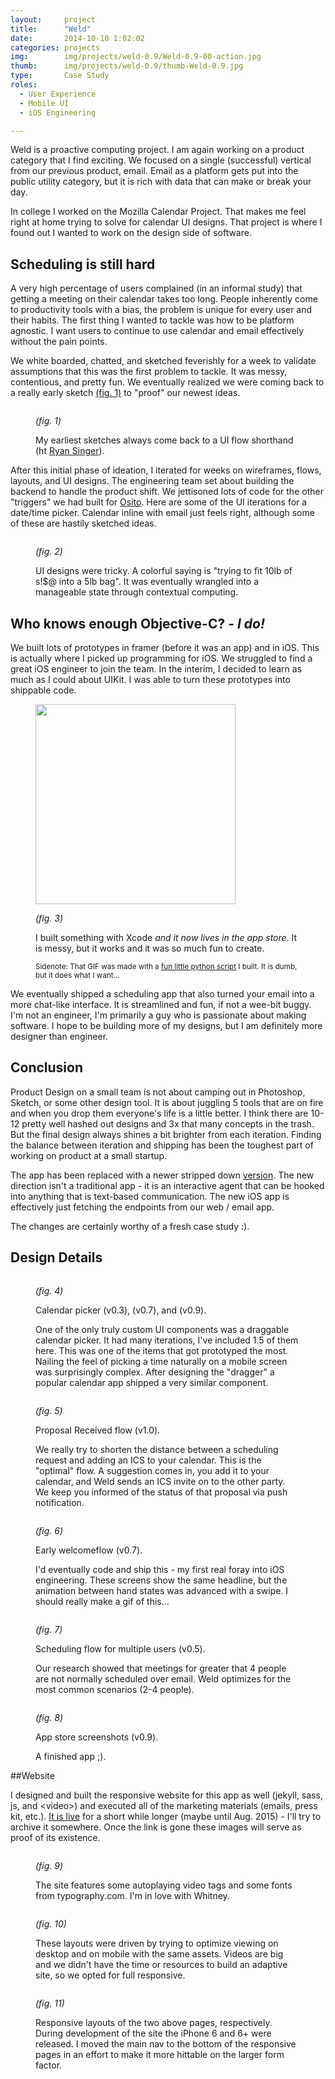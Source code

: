 ```yaml
---
layout:     project
title:      "Weld"
date:       2014-10-10 1:02:02
categories: projects
img:        img/projects/weld-0.9/Weld-0.9-00-action.jpg
thumb:      img/projects/weld-0.9/thumb-Weld-0.9.jpg
type:       Case Study
roles:
  - User Experience
  - Mobile UI
  - iOS Engineering

---
```


Weld is a proactive computing project. I am again working on a product category that I find exciting. We focused on a single (successful) vertical from our previous product, email. Email as a platform gets put into the public utility category, but it is rich with data that can make or break your day.

In college I worked on the Mozilla Calendar Project. That makes me feel right at home trying to solve for calendar UI designs. That project is where I found out I wanted to work on the design side of software.

## Scheduling is still hard

A very high percentage of users complained (in an informal study) that getting a meeting on their calendar takes too long. People inherently come to productivity tools with a bias, the problem is unique for every user and their habits. The first thing I wanted to tackle was how to be platform agnostic. I want users to continue to use calendar and email effectively without the pain points.

We white boarded, chatted, and sketched feverishly for a week to validate assumptions that this was the first problem to tackle. It was messy, contentious, and pretty fun. We eventually realized we were coming back to a really early sketch [(fig. 1)](#fig1) to "proof" our newest ideas.

<figure class="sketch" id="fig1">
  <img src="{{ site.url }}/img/projects/weld-0.9/Weld-0.9-01-wire.jpg" alt="" class="technical">
  <figcaption>
    <p><em>(fig. 1)</em></p>
    <p>My earliest sketches always come back to a UI flow shorthand (ht <a href="https://signalvnoise.com/posts/1926-a-shorthand-for-designing-ui-flows" alt="UI shorthand">Ryan Singer</a>).</p>
  </figcaption>
</figure>

After this initial phase of ideation, I iterated for weeks on wireframes, flows, layouts, and UI designs. The engineering team set about building the backend to handle the product shift. We jettisoned lots of code for the other "triggers" we had built for [Osito]({{site.url}}/projects/osito). Here are some of the UI iterations for a date/time picker. Calendar inline with email just feels right, although some of these are hastily sketched ideas.

<figure id="fig2">
  <img src="{{ site.url }}/img/projects/weld-0.9/Weld-0.9-02-ui.jpg" alt="">
  <figcaption>
    <p><em>(fig. 2)</em></p>
    <p>UI designs were tricky. A colorful saying is "trying to fit 10lb of s!$@ into a 5lb bag". It was eventually wrangled into a manageable state through contextual computing.</p>
  </figcaption>
</figure>

## Who knows enough Objective-C? *- __I do!__*

We built lots of prototypes in framer (before it was an app) and in iOS. This is actually where I picked up programming for iOS. We struggled to find a great iOS engineer to join the team. In the interim, I decided to learn as much as I could about UIKit. I was able to turn these prototypes into shippable code.

<figure id="fig3">
  <img src="{{ site.url }}/img/projects/weld-0.9/Weld-0.9-03-ios.gif" alt="" width="320" class="skinny">
  <figcaption>
    <p><em>(fig. 3)</em></p>
    <p>I built something with Xcode <em>and it now lives in the app store</em>. It is messy, but it works and it was so much fun to create.</p>
    <p><small>Sidenote: That GIF was made with a <a href="https://github.com/volanStudio/pioppi/tree/master/python/gifc">fun little python script</a> I built. It is dumb, but it does what I want...</small></p>
  </figcaption>
</figure>

We eventually shipped a scheduling app that also turned your email into a more chat-like interface. It is streamlined and fun, if not a wee-bit buggy. I'm not an engineer, I'm primarily a guy who is passionate about making software. I hope to be building more of my designs, but I am definitely more designer than engineer.


## Conclusion

Product Design on a small team is not about camping out in Photoshop, Sketch, or some other design tool. It is about juggling 5 tools that are on fire and when you drop them everyone's life is a little better. I think there are 10-12 pretty well hashed out designs and 3x that many concepts in the trash. But the final design always shines a bit brighter from each iteration. Finding the balance between iteration and shipping has been the toughest part of working on product at a small startup.

The app has been replaced with a newer stripped down [version](https://itunes.apple.com/us/app/weld-actions-made-easy/id834807261). The new direction isn't a traditional app - it is an interactive agent that can be hooked into anything that is text-based communication. The new iOS app is effectively just fetching the endpoints from our web / email app.

The changes are certainly worthy of a fresh case study :).

## Design Details

<figure id="fig4">
  <img src="{{ site.url }}/img/projects/weld-0.9/Weld-0.9-09-CalendarPicker.jpg" alt="">
  <figcaption>
    <p><em>(fig. 4)</em></p>
    <p>Calendar picker (v0.3), (v0.7), and (v0.9).</p>
    <p>One of the only truly custom UI components was a draggable calendar picker. It had many iterations, I've included 1.5 of them here. This was one of the items that got prototyped the most. Nailing the feel of picking a time naturally on a mobile screen was surprisingly complex. After designing the "dragger" a popular calendar app shipped a very similar component. </p>
  </figcaption>
</figure>

<figure id="fig5">
  <img src="{{ site.url }}/img/projects/weld-0.9/Weld-0.9-08-Suggestion.jpg" alt="">
  <figcaption>
    <p><em>(fig. 5)</em></p>
    <p>Proposal Received flow (v1.0).</p>
    <p>We really try to shorten the distance between a scheduling request and adding an ICS to your calendar. This is the "optimal" flow. A suggestion comes in, you add it to your calendar, and Weld sends an ICS invite on to the other party. We keep you informed of the status of that proposal via push notification.</p>
  </figcaption>
</figure>

<figure id="fig6">
  <img src="{{ site.url }}/img/projects/weld-0.9/Weld-0.9-07-welcomeFlow.jpg" alt="">
  <figcaption>
    <p><em>(fig. 6)</em></p>
    <p>Early welcomeflow (v0.7).</p>
    <p>I'd eventually code and ship this - my first real foray into iOS engineering. These screens show the same headline, but the animation between hand states was advanced with a swipe. I should really make a gif of this...</p>
  </figcaption>
</figure>

<figure id="fig7">
  <img src="{{ site.url }}/img/projects/weld-0.9/Weld-0.9-06-schedulingFlow.jpg" alt="">
  <figcaption>
    <p><em>(fig. 7)</em></p>
    <p>Scheduling flow for multiple users (v0.5).</p>
    <p>Our research showed that meetings for greater that 4 people are not normally scheduled over email. Weld optimizes for the most common scenarios (2-4 people).</p>
  </figcaption>
</figure>

<figure id="fig8">
  <img src="{{ site.url }}/img/projects/weld-0.9/Weld-0.9-05-shipped.jpg" alt="">
  <figcaption>
    <p><em>(fig. 8)</em></p>
    <p>App store screenshots (v0.9).</p>
    <p>A finished app ;).</p>
  </figcaption>
</figure>

##Website

I designed and built the responsive website for this app as well (jekyll, sass, js, and \<video\>) and executed all of the marketing materials (emails, press kit, etc.). [It is live](http://www.weldai.com) for a short while longer (maybe until Aug. 2015) - I'll try to archive it somewhere. Once the link is gone these images will serve as proof of its existence.

<figure id="fig9">
  <img src="{{ site.url }}/img/projects/weld-0.9/Weld-0.9-10-landing.jpg" alt="">
  <figcaption>
    <p><em>(fig. 9)</em></p>
    <p>The site features some autoplaying video tags and some fonts from typography.com. I'm in love with Whitney.</p>
  </figcaption>
</figure>

<figure id="fig10">
  <img src="{{ site.url }}/img/projects/weld-0.9/Weld-0.9-11-features.jpg" alt="">
  <figcaption>
    <p><em>(fig. 10)</em></p>
    <p>These layouts were driven by trying to optimize viewing on desktop and on mobile with the same assets. Videos are big and we didn't have the time or resources to build an adaptive site, so we opted for full responsive.</p>
  </figcaption>
</figure>

<figure id="fig11">
  <img src="{{ site.url }}/img/projects/weld-0.9/Weld-0.9-12-responsive.jpg" alt="">
  <figcaption>
    <p><em>(fig. 11)</em></p>
    <p>Responsive layouts of the two above pages, respectively. During development of the site the iPhone 6 and 6+ were released. I moved the main nav to the bottom of the responsive pages in an effort to make it more hittable on the larger form factor.</p>
  </figcaption>
</figure>
